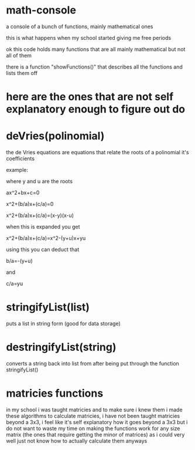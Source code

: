 # math-console
a console of a bunch of functions, mainly mathematical ones


this is what happens when my school started giving me free periods


ok this code holds many functions that are all mainly mathematical but not all of them

there is a function "showFunctions()" that describes all the functions and lists them off

# here are the ones that are not self explanatory enough to figure out do

# deVries(polinomial)

the de Vries equations are equations that relate the roots of a polinomial it's coefficients

example:

where y and u are the roots

ax^2+bx+c=0

x^2+(b/a)x+(c/a)=0

x^2+(b/a)x+(c/a)=(x-y)(x-u)

when this is expanded you get

x^2+(b/a)x+(c/a)=x^2-(y+u)x+yu

using this you can deduct that

b/a=-(y+u)

and

c/a=yu

# stringifyList(list)

puts a list in string form (good for data storage)

# destringifyList(string)

converts a string back into list from after being put through the function stringifyList()

# matricies functions

in my school i was taught matricies and to make sure i knew them i made these algorithms to calculate matricies, i have not been taught matricies beyond a 3x3, i feel like it's self explanatory how it goes beyond a 3x3 but i do not want to waste my time on making the functions work for any size matrix (the ones that require getting the minor of matrices) as i could very well just not know how to actually calculate them anyways
